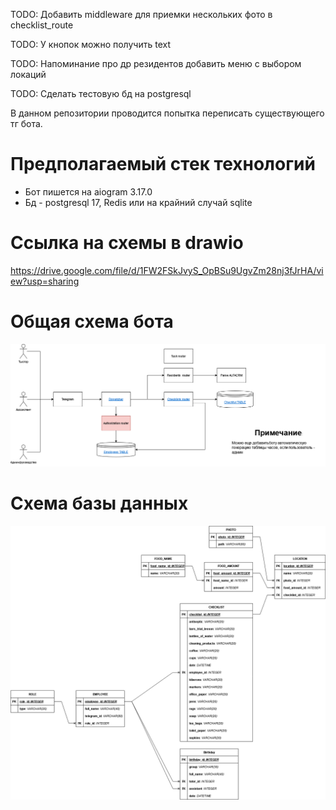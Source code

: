 TODO: Добавить middleware для приемки нескольких фото в checklist_route

TODO: У кнопок можно получить text

TODO: Напоминание про др резидентов добавить меню с выбором локаций

TODO: Сделать тестовую бд на postgresql

В данном репозитории проводится попытка переписать существующего тг бота.

# Предполагаемый стек технологий
* Бот пишется на aiogram 3.17.0
* Бд - postgresql 17, Redis или на крайний случай sqlite

# Ссылка на схемы в drawio
https://drive.google.com/file/d/1FW2FSkJvyS_OpBSu9UgvZm28nj3fJrHA/view?usp=sharing

# Общая схема бота
![Общая схема бота](/docs/KO_bot-Preview.drawio.png)

# Схема базы данных
![Схема базы данных](/docs/KO_bot-DB.drawio.png)